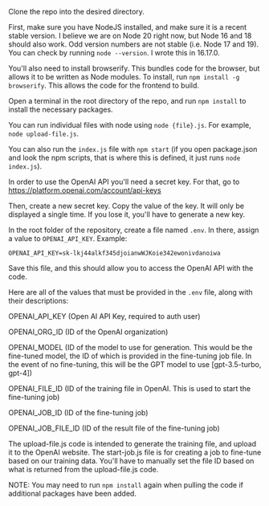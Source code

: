 Clone the repo into the desired directory.

First, make sure you have NodeJS installed, and make sure it is a recent stable version. I believe we are on Node 20 right now, but Node 16 and 18 should also work. Odd version numbers are not stable (i.e. Node 17 and 19). You can check by running `node --version`. I wrote this in 16.17.0.

You'll also need to install browserify. This bundles code for the browser, but allows it to be written as Node modules. To install, run `npm install -g browserify`. This allows the code for the frontend to build.

Open a terminal in the root directory of the repo, and run `npm install` to install the necessary packages.

You can run individual files with node using `node {file}.js`. For example, `node upload-file.js`.

You can also run the `index.js` file with `npm start` (if you open package.json and look the npm scripts, that is where this is defined, it just runs `node index.js`).

In order to use the OpenAI API you'll need a secret key. For that, go to https://platform.openai.com/account/api-keys

Then, create a new secret key. Copy the value of the key. It will only be displayed a single time. If you lose it, you'll have to generate a new key.

In the root folder of the repository, create a file named `.env`. In there, assign a value to `OPENAI_API_KEY`. Example:

`OPENAI_API_KEY=sk-lkj44alkf345djoianwWJKoie342ewonivdanoiwa`

Save this file, and this should allow you to access the OpenAI API with the code.

Here are all of the values that must be provided in the `.env` file, along with their descriptions:

OPENAI_API_KEY (Open AI API Key, required to auth user)

OPENAI_ORG_ID (ID of the OpenAI organization)

OPENAI_MODEL (ID of the model to use for generation. This would be the fine-tuned model, the ID of which is provided in the fine-tuning job file. In the event of no fine-tuning, this will be the GPT model to use \[gpt-3.5-turbo, gpt-4])

OPENAI_FILE_ID (ID of the training file in OpenAI. This is used to start the fine-tuning job)

OPENAI_JOB_ID (ID of the fine-tuning job)

OPENAI_JOB_FILE_ID (ID of the result file of the fine-tuning job)

The upload-file.js code is intended to generate the training file, and upload it to the OpenAI website. The start-job.js file is for creating a job to fine-tune based on our training data. You'll have to manually set the file ID based on what is returned from the upload-file.js code.

NOTE: You may need to run `npm install` again when pulling the code if additional packages have been added.